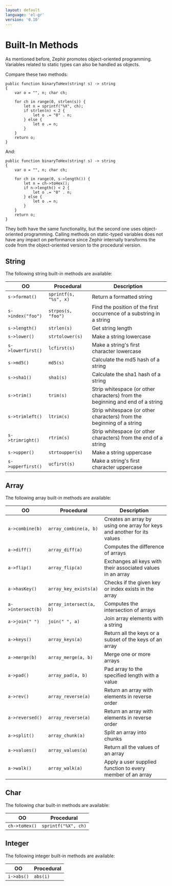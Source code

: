 ```yaml
---
layout: default
language: 'el-gr'
version: '0.10'
---
```


# Built-In Methods
As mentioned before, Zephir promotes object-oriented programming. Variables related to static types can also be handled as objects.

Compare these two methods:

```zephir
public function binaryToHex(string! s) -> string
{
    var o = "", n; char ch;

    for ch in range(0, strlen(s)) {
        let n = sprintf("%X", ch);
        if strlen(n) < 2 {
            let o .= "0" . n;
        } else {
            let o .= n;
        }
    }
    return o;
}
```

And:

```zephir
public function binaryToHex(string! s) -> string
{
    var o = "", n; char ch;

    for ch in range(0, s->length()) {
        let n = ch->toHex();
        if n->length() < 2 {
            let o .= "0" . n;
        } else {
            let o .= n;
        }
    }
    return o;
}
```

They both have the same functionality, but the second one uses object-oriented programming. Calling methods on static-typed variables does not have any impact on performance since Zephir internally transforms the code from the object-oriented version to the procedural version.

<a name='string'></a>

## String
The following string built-in methods are available:

| OO                   | Procedural            | Description                                                                   |
| -------------------- | --------------------- | ----------------------------------------------------------------------------- |
| `s->format()`     | `sprintf(s, "%s", x)` | Return a formatted string                                                     |
| `s->index("foo")` | `strpos(s, "foo")`    | Find the position of the first occurrence of a substring in a string          |
| `s->length()`     | `strlen(s)`           | Get string length                                                             |
| `s->lower()`      | `strtolower(s)`       | Make a string lowercase                                                       |
| `s->lowerfirst()` | `lcfirst(s)`          | Make a string's first character lowercase                                     |
| `s->md5()`        | `md5(s)`              | Calculate the md5 hash of a string                                            |
| `s->sha1()`       | `sha1(s)`             | Calculate the sha1 hash of a string                                           |
| `s->trim()`       | `trim(s)`             | Strip whitespace (or other characters) from the beginning and end of a string |
| `s->trimleft()`   | `ltrim(s)`            | Strip whitespace (or other characters) from the beginning of a string         |
| `s->trimright()`  | `rtrim(s)`            | Strip whitespace (or other characters) from the end of a string               |
| `s->upper()`      | `strtoupper(s)`       | Make a string uppercase                                                       |
| `s->upperfirst()` | `ucfirst(s)`          | Make a string's first character uppercase                                     |

<a name='array'></a>

## Array
The following array built-in methods are available:

| OO                   | Procedural              | Description                                                             |
| -------------------- | ----------------------- | ----------------------------------------------------------------------- |
| `a->combine(b)`   | `array_combine(a, b)`   | Creates an array by using one array for keys and another for its values |
| `a->diff()`       | `array_diff(a)`         | Computes the difference of arrays                                       |
| `a->flip()`       | `array_flip(a)`         | Exchanges all keys with their associated values in an array             |
| `a->hasKey()`     | `array_key_exists(a)`   | Checks if the given key or index exists in the array                    |
| `a->intersect(b)` | `array_intersect(a, b)` | Computes the intersection of arrays                                     |
| `a->join(" ")`    | `join(" ", a)`          | Join array elements with a string                                       |
| `a->keys()`       | `array_keys(a)`         | Return all the keys or a subset of the keys of an array                 |
| `a->merge(b)`     | `array_merge(a, b)`     | Merge one or more arrays                                                |
| `a->pad()`        | `array_pad(a, b)`       | Pad array to the specified length with a value                          |
| `a->rev()`        | `array_reverse(a)`      | Return an array with elements in reverse order                          |
| `a->reversed()`   | `array_reverse(a)`      | Return an array with elements in reverse order                          |
| `a->split()`      | `array_chunk(a)`        | Split an array into chunks                                              |
| `a->values()`     | `array_values(a)`       | Return all the values of an array                                       |
| `a->walk()`       | `array_walk(a)`         | Apply a user supplied function to every member of an array              |

<a name='char'></a>

## Char
The following char built-in methods are available:

| OO               | Procedural          |
| ---------------- | ------------------- |
| `ch->toHex()` | `sprintf("%X", ch)` |

<a name='integer'></a>

## Integer
The following integer built-in methods are available:

| OO            | Procedural |
| ------------- | ---------- |
| `i->abs()` | `abs(i)`   |
